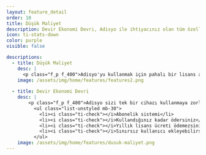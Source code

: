 ```yaml
---
layout: feature_detail
order: 10
title: Düşük Maliyet
description: Devir Ekonomi Devri, Adisyo ile ihtiyacınız olan tüm özelliklere ay ay ödeyerek sahip olursunuz.
icon: ti-stats-down
color: purple
visible: false

descriptions: 
  - title: Düşük Maliyet
    desc: |
      <p class="f_p f_400">Adisyo'yu kullanmak için pahalı bir lisans almanız gerekmez. Yıllık bakım ücreti de ödemezsiniz. Abonelik sistemi sayesinde, kullandıkça ay ay ödersiniz.</p>
    image: /assets/img/home/features/features2.png
  
  - title: Devir Ekonomi Devri
    desc: |
        <p class="f_p f_400">Adisyo sizi tek bir cihazı kullanmaya zorlamaz. Adisyo'yu kullanmak için pahalı bir lisans almanız gerekmez. Yıllık bakım ücreti ödemezsiniz. Abonelik sistemi sayesinde, kullandığınız kadar ödersiniz.</p>
          <ul class="list-unstyled mb-30">
            <li><i class="ti-check"></i>Abonelik sistemi</li>
            <li><i class="ti-check"></i>Kullandığınız kadar ödersiniz</li>
            <li><i class="ti-check"></i>Yıllık lisans ücreti ödemezsiniz</li>
            <li><i class="ti-check"></i>Sınırsız kullanıcı ekleyebilirsiniz</li>
          </ul>
    image: /assets/img/home/features/dusuk-maliyet.png
---
```

